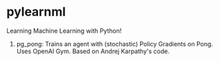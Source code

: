 # pylearnml
Learning Machine Learning with Python!

1. pg_pong: Trains an agent with (stochastic) Policy Gradients on Pong. Uses OpenAI Gym. Based on Andrej Karpathy's code.
